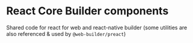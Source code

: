# React Core Builder components

Shared code for react for web and react-native builder
(some utilities are also referenced & used by `@web-builder/preact`)
